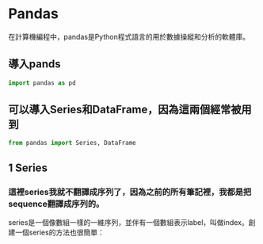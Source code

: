 
# Pandas
在計算機編程中，pandas是Python程式語言的用於數據操縱和分析的軟體庫。
## 導入pands
```python
import pandas as pd
```
## 可以導入Series和DataFrame，因為這兩個經常被用到
```python
from pandas import Series, DataFrame
```
## 1 Series 
### 這裡series我就不翻譯成序列了，因為之前的所有筆記裡，我都是把sequence翻譯成序列的。
series是一個像數組一樣的一維序列，並伴有一個數組表示label，叫做index。創建一個series的方法也很簡單： 
```python

```
```python

```
```python

```
```python

```
```python

```
```python

```
```python

```
